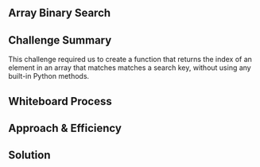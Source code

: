 ## Array Binary Search
## Challenge Summary

This challenge required us to create a function that returns the index of an element in an array that matches matches a search key, without using any built-in Python methods.
## Whiteboard Process
<!-- Embedded whiteboard image -->

## Approach & Efficiency


## Solution
<!-- Show how to run your code, and examples of it in action -->
